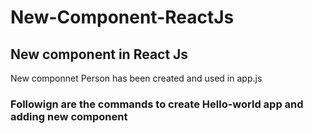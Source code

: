 # New-Component-ReactJs
## New component in React Js
New componnet Person has been created and used in app.js

### Followign are the commands to create Hello-world app and adding new component
